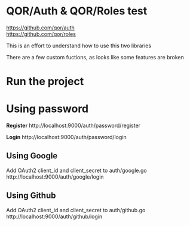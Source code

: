 # QOR/Auth & QOR/Roles test

https://github.com/qor/auth  
https://github.com/qor/roles  


This is an effort to understand how to use this two libraries

There are a few custom fuctions, as looks like some features are broken

# Run the project

# Using password
**Register**
http://localhost:9000/auth/password/register

**Login**
http://localhost:9000/auth/password/login

## Using Google
Add OAuth2 client_id and client_secret to auth/google.go  
http://localhost:9000/auth/google/login

## Using Github
Add OAuth2 client_id and client_secret to auth/github.go   
http://localhost:9000/auth/github/login
